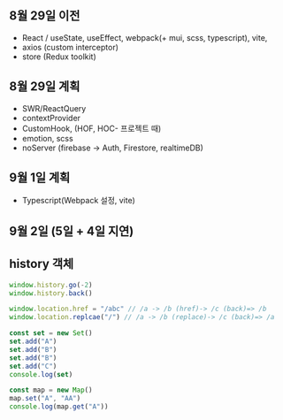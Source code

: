 ## 8월 29일 이전

- React / useState, useEffect, webpack(+ mui, scss, typescript), vite,
- axios (custom interceptor)
- store (Redux toolkit)

## 8월 29일 계획

- SWR/ReactQuery
- contextProvider
- CustomHook, (HOF, HOC- 프로젝트 때)
- emotion, scss
- noServer (firebase -> Auth, Firestore, realtimeDB)

## 9월 1일 계획

- Typescript(Webpack 설정, vite)

## 9월 2일 (5일 + 4일 지연)

## history 객체

```js
window.history.go(-2)
window.history.back()

window.location.href = "/abc" // /a -> /b (href)-> /c (back)=> /b
window.location.replcae("/") // /a -> /b (replace)-> /c (back)=> /a

const set = new Set()
set.add("A")
set.add("B")
set.add("B")
set.add("C")
console.log(set)

const map = new Map()
map.set("A", "AA")
console.log(map.get("A"))
```
